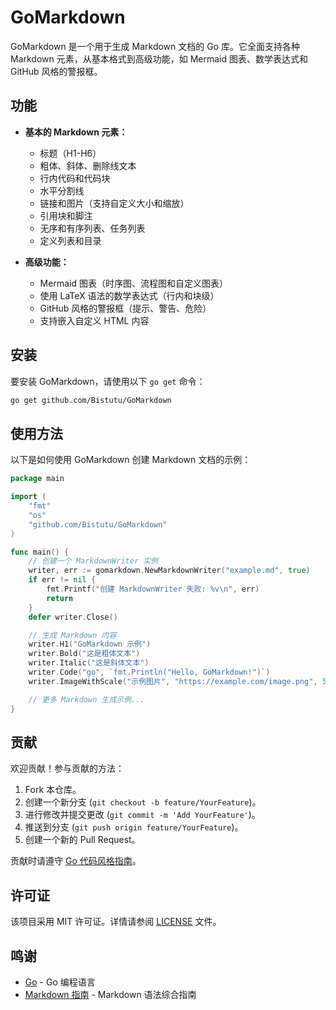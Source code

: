 # GoMarkdown

GoMarkdown 是一个用于生成 Markdown 文档的 Go 库。它全面支持各种 Markdown 元素，从基本格式到高级功能，如 Mermaid 图表、数学表达式和 GitHub 风格的警报框。

## 功能

- **基本的 Markdown 元素：**
  - 标题（H1-H6）
  - 粗体、斜体、删除线文本
  - 行内代码和代码块
  - 水平分割线
  - 链接和图片（支持自定义大小和缩放）
  - 引用块和脚注
  - 无序和有序列表、任务列表
  - 定义列表和目录

- **高级功能：**
  - Mermaid 图表（时序图、流程图和自定义图表）
  - 使用 LaTeX 语法的数学表达式（行内和块级）
  - GitHub 风格的警报框（提示、警告、危险）
  - 支持嵌入自定义 HTML 内容

## 安装

要安装 GoMarkdown，请使用以下 `go get` 命令：

```bash
go get github.com/Bistutu/GoMarkdown
```

## 使用方法

以下是如何使用 GoMarkdown 创建 Markdown 文档的示例：

```go
package main

import (
	"fmt"
	"os"
	"github.com/Bistutu/GoMarkdown"
)

func main() {
	// 创建一个 MarkdownWriter 实例
	writer, err := gomarkdown.NewMarkdownWriter("example.md", true)
	if err != nil {
		fmt.Printf("创建 MarkdownWriter 失败: %v\n", err)
		return
	}
	defer writer.Close()

	// 生成 Markdown 内容
	writer.H1("GoMarkdown 示例")
	writer.Bold("这是粗体文本")
	writer.Italic("这是斜体文本")
	writer.Code("go", `fmt.Println("Hello, GoMarkdown!")`)
	writer.ImageWithScale("示例图片", "https://example.com/image.png", 50)

	// 更多 Markdown 生成示例...
}
```

## 贡献

欢迎贡献！参与贡献的方法：

1. Fork 本仓库。
2. 创建一个新分支 (`git checkout -b feature/YourFeature`)。
3. 进行修改并提交更改 (`git commit -m 'Add YourFeature'`)。
4. 推送到分支 (`git push origin feature/YourFeature`)。
5. 创建一个新的 Pull Request。

贡献时请遵守 [Go 代码风格指南](https://golang.org/doc/effective_go)。

## 许可证

该项目采用 MIT 许可证。详情请参阅 [LICENSE](LICENSE) 文件。

## 鸣谢

- [Go](https://golang.org/) - Go 编程语言
- [Markdown 指南](https://www.markdownguide.org/) - Markdown 语法综合指南
